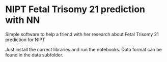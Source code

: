 # NIPT Fetal Trisomy 21 prediction with NN
Simple software to help a friend with her research about Fetal Trisomy 21 prediction for NIPT

Just install the correct libraries and run the notebooks. Data format can be found in the data subfolder.
